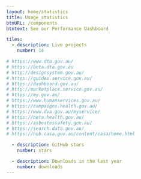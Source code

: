 ```yaml
---
layout: home/statistics
title: Usage statistics
btnURL: /components
btntext: See our Performance Dashboard

tiles:
  - description: Live projects
    number: 14

# https://www.dta.gov.au/
# https://beta.dta.gov.au
# http://designsystem.gov.au/
# https://guides.service.gov.au/
# https://dashboard.gov.au/
# http://marketplace.service.gov.au/
# https://my.gov.au/
# https://www.humanservices.gov.au/
# https://campaigns.health.gov.au/
# https://www.dva.gov.au/myservice/
# https://beta.health.gov.au/
# https://asbestossafety.gov.au/
# https://search.data.gov.au/
# https://hub.casa.gov.au/content/casa/home.html

  - description: GitHub stars
    number: stars

  - description: Downloads in the last year
    number: downloads
---
```

